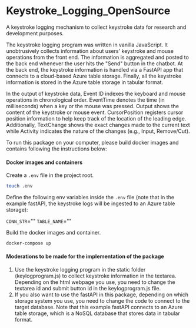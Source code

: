# Keystroke_Logging_OpenSource

A keystroke logging mechanism to collect keystroke data for research and development purposes.

The keystroke logging program was written in vanilla JavaScript. It unobtrusively collects information about users' keystroke and mouse operations from the front end. The information is aggregated and posted to the back end whenever the user hits the "Send" button in the chatbot. At the back end, the keystroke information is handled via a FastAPI app that connects to a cloud-based Azure table storage. Finally, all the keystroke information is stored in the Azure table storage in tabular format.

In the output of keystroke data, Event ID indexes the keyboard and mouse operations in chronological order. EventTime denotes the time (in milliseconds) when a key or the mouse was pressed. Output shows the content of the keystroke or mouse event. CursorPosition registers cursor position information to help keep track of the location of the leading edge. Additionally, TextChange shows the exact changes made to the current text while Activity indicates the nature of the changes (e.g., Input, Remove/Cut).

To run this package on your computer, please build docker images and contains following the instructions below:

#### Docker images and containers

Create a `.env` file in the project root.

```bash
touch .env
```

Define the following env variables inside the `.env` file (note that in the example fastAPI, the keystroke logs will be ingested to an Azure table storage):

`CONN_STR`=""
`TABLE_NAME`=""

Build the docker images and container.

```bash
docker-compose up
```

#### Moderations to be made for the implementation of the package

1. Use the keystroke logging program in the static folder (keylogprogram.js) to collect keystroke information in the textarea. Depending on the html webpage you use, you need to change the textarea id and submit button id in the keylogprogram.js file.
2. If you also want to use the fastAPI in this package, depending on which storage system you use, you need to change the code to connect to the target database. Note that this example fastAPI connects to an Azure table storage, which is a NoSQL database that stores data in tabular format.
